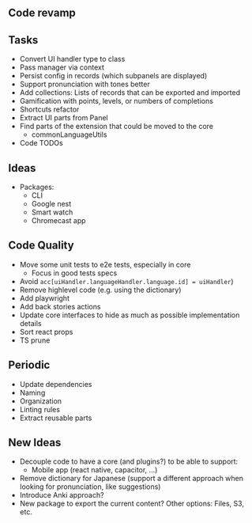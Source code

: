 ## Code revamp

## Tasks

- Convert UI handler type to class
- Pass manager via context
- Persist config in records (which subpanels are displayed)
- Support pronunciation with tones better
- Add collections: Lists of records that can be exported and imported
- Gamification with points, levels, or numbers of completions
- Shortcuts refactor
- Extract UI parts from Panel
- Find parts of the extension that could be moved to the core
  - commonLanguageUtils
- Code TODOs

## Ideas

- Packages:
  - CLI
  - Google nest
  - Smart watch
  - Chromecast app

## Code Quality

- Move some unit tests to e2e tests, especially in core
    - Focus in good tests specs
- Avoid `acc[uiHandler.languageHandler.language.id] = uiHandler`)
- Remove highlevel code (e.g. using the dictionary)
- Add playwright
- Add back stories actions
- Update core interfaces to hide as much as possible implementation details
- Sort react props
- TS prune

## Periodic

- Update dependencies
- Naming
- Organization
- Linting rules
- Extract reusable parts

## New Ideas

- Decouple code to have a core (and plugins?) to be able to support:
  - Mobile app (react native, capacitor, ...)
- Remove dictionary for Japanese (support a different approach when looking for pronunciation, like suggestions)
- Introduce Anki approach?
- New package to export the current content? Other options: Files, S3, etc.
